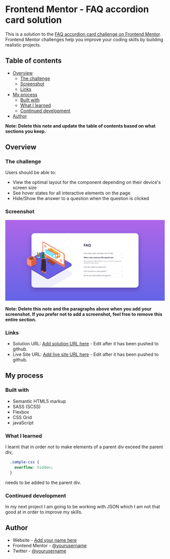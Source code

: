 # Frontend Mentor - FAQ accordion card solution

This is a solution to the [FAQ accordion card challenge on Frontend Mentor](https://www.frontendmentor.io/challenges/faq-accordion-card-XlyjD0Oam). Frontend Mentor challenges help you improve your coding skills by building realistic projects. 

## Table of contents

- [Overview](#overview)
  - [The challenge](#the-challenge)
  - [Screenshot](#screenshot)
  - [Links](#links)
- [My process](#my-process)
  - [Built with](#built-with)
  - [What I learned](#what-i-learned)
  - [Continued development](#continued-development)
- [Author](#author)

**Note: Delete this note and update the table of contents based on what sections you keep.**

## Overview

### The challenge

Users should be able to:

- View the optimal layout for the component depending on their device's screen size
- See hover states for all interactive elements on the page
- Hide/Show the answer to a question when the question is clicked

### Screenshot

![](./screenshot.png)

**Note: Delete this note and the paragraphs above when you add your screenshot. If you prefer not to add a screenshot, feel free to remove this entire section.**

### Links

- Solution URL: [Add solution URL here](https://your-solution-url.com) - Edit after it has been pushed to github.
- Live Site URL: [Add live site URL here](https://faqbyade.com) - Edit after it has been pushed to github.

## My process

### Built with

- Semantic HTML5 markup
- SASS (SCSS)
- Flexbox
- CSS Grid
- javaScript

### What I learned

I learnt that in order not to make elements of a parent div exceed the parent div, 

```css
  .sample-css {
    overflow: hidden;
  }
```
needs to be added to the parent div.

### Continued development

In my next project I am going to be working with JSON which I am not that good at in order to improve my skills.

## Author

- Website - [Add your name here](https://www.your-site.com)
- Frontend Mentor - [@yourusername](https://www.frontendmentor.io/profile/yourusername)
- Twitter - [@yourusername](https://www.twitter.com/yourusername)
